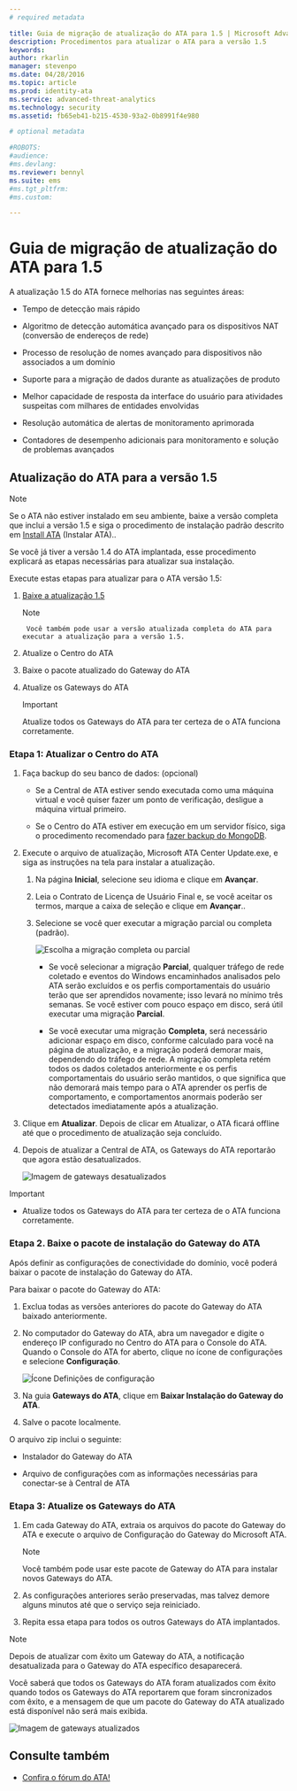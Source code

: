 ```yaml
---
# required metadata

title: Guia de migração de atualização do ATA para 1.5 | Microsoft Advanced Threat Analytics
description: Procedimentos para atualizar o ATA para a versão 1.5
keywords:
author: rkarlin
manager: stevenpo
ms.date: 04/28/2016
ms.topic: article
ms.prod: identity-ata
ms.service: advanced-threat-analytics
ms.technology: security
ms.assetid: fb65eb41-b215-4530-93a2-0b8991f4e980

# optional metadata

#ROBOTS:
#audience:
#ms.devlang:
ms.reviewer: bennyl
ms.suite: ems
#ms.tgt_pltfrm:
#ms.custom:

---
```


# Guia de migração de atualização do ATA para 1.5
A atualização 1.5 do ATA fornece melhorias nas seguintes áreas:

-   Tempo de detecção mais rápido

-   Algoritmo de detecção automática avançado para os dispositivos NAT (conversão de endereços de rede)

-   Processo de resolução de nomes avançado para dispositivos não associados a um domínio

-   Suporte para a migração de dados durante as atualizações de produto

-   Melhor capacidade de resposta da interface do usuário para atividades suspeitas com milhares de entidades envolvidas

-   Resolução automática de alertas de monitoramento aprimorada

-   Contadores de desempenho adicionais para monitoramento e solução de problemas avançados

## Atualização do ATA para a versão 1.5
> [!NOTE]
> Se o ATA não estiver instalado em seu ambiente, baixe a versão completa que inclui a versão 1.5 e siga o procedimento de instalação padrão descrito em [Install ATA](/advanced-threat-analytics/deploy-use/install-ata) (Instalar ATA)..

Se você já tiver a versão 1.4 do ATA implantada, esse procedimento explicará as etapas necessárias para atualizar sua instalação.

Execute estas etapas para atualizar para o ATA versão 1.5:

1.  [Baixe a atualização 1.5](http://aka.ms/ata1_5update)
      > [!NOTE]
         Você também pode usar a versão atualizada completa do ATA para executar a atualização para a versão 1.5.


2.  Atualize o Centro do ATA

3.  Baixe o pacote atualizado do Gateway do ATA

4.  Atualize os Gateways do ATA

    > [!IMPORTANT]
    > Atualize todos os Gateways do ATA para ter certeza de o ATA funciona corretamente.

### Etapa 1: Atualizar o Centro do ATA

1.  Faça backup do seu banco de dados: (opcional)

    -   Se a Central de ATA estiver sendo executada como uma máquina virtual e você quiser fazer um ponto de verificação, desligue a máquina virtual primeiro.

    -   Se o Centro do ATA estiver em execução em um servidor físico, siga o procedimento recomendado para [fazer backup do MongoDB](https://docs.mongodb.org/manual/core/backups/).

2.  Execute o arquivo de atualização, Microsoft ATA Center Update.exe, e siga as instruções na tela para instalar a atualização.

    1.  Na página **Inicial**, selecione seu idioma e clique em **Avançar**.

    2.  Leia o Contrato de Licença de Usuário Final e, se você aceitar os termos, marque a caixa de seleção e clique em **Avançar**..

    3.  Selecione se você quer executar a migração parcial ou completa (padrão).

        ![Escolha a migração completa ou parcial](media/ATA-center-fullpartial.png)

        -   Se você selecionar a migração **Parcial**, qualquer tráfego de rede coletado e eventos do Windows encaminhados analisados pelo ATA serão excluídos e os perfis comportamentais do usuário terão que ser aprendidos novamente; isso levará no mínimo três semanas. Se você estiver com pouco espaço em disco, será útil executar uma migração **Parcial**.

        -   Se você executar uma migração **Completa**, será necessário adicionar espaço em disco, conforme calculado para você na página de atualização, e a migração poderá demorar mais, dependendo do tráfego de rede. A migração completa retém todos os dados coletados anteriormente e os perfis comportamentais do usuário serão mantidos, o que significa que não demorará mais tempo para o ATA aprender os perfis de comportamento, e comportamentos anormais poderão ser detectados imediatamente após a atualização.

3.  Clique em **Atualizar**. Depois de clicar em Atualizar, o ATA ficará offline até que o procedimento de atualização seja concluído.

4.  Depois de atualizar a Central de ATA, os Gateways do ATA reportarão que agora estão desatualizados.

    ![Imagem de gateways desatualizados](media/ATA-center-outdated.png)

> [!IMPORTANT]
> - Atualize todos os Gateways do ATA para ter certeza de o ATA funciona corretamente.

### Etapa 2. Baixe o pacote de instalação do Gateway do ATA
Após definir as configurações de conectividade do domínio, você poderá baixar o pacote de instalação do Gateway do ATA.

Para baixar o pacote do Gateway do ATA:

1.  Exclua todas as versões anteriores do pacote do Gateway do ATA baixado anteriormente.

2.  No computador do Gateway do ATA, abra um navegador e digite o endereço IP configurado no Centro do ATA para o Console do ATA. Quando o Console do ATA for aberto, clique no ícone de configurações e selecione **Configuração**.

    ![Ícone Definições de configuração](media/ATA-config-icon.JPG)

3.  Na guia **Gateways do ATA**, clique em **Baixar Instalação do Gateway do ATA**.

4.  Salve o pacote localmente.

O arquivo zip inclui o seguinte:

-   Instalador do Gateway do ATA

-   Arquivo de configurações com as informações necessárias para conectar-se à Central de ATA

### Etapa 3: Atualize os Gateways do ATA

1.  Em cada Gateway do ATA, extraia os arquivos do pacote do Gateway do ATA e execute o arquivo de Configuração do Gateway do Microsoft ATA.

    > [!NOTE]
    > Você também pode usar este pacote de Gateway do ATA para instalar novos Gateways do ATA.

2.  As configurações anteriores serão preservadas, mas talvez demore alguns minutos até que o serviço seja reiniciado.

3.  Repita essa etapa para todos os outros Gateways do ATA implantados.

> [!NOTE]
> Depois de atualizar com êxito um Gateway do ATA, a notificação desatualizada para o Gateway do ATA específico desaparecerá.

Você saberá que todos os Gateways do ATA foram atualizados com êxito quando todos os Gateways do ATA reportarem que foram sincronizados com êxito, e a mensagem de que um pacote do Gateway do ATA atualizado está disponível não será mais exibida.

![Imagem de gateways atualizados](media/ATA-gw-updated.png)

## Consulte também

- [Confira o fórum do ATA!](https://social.technet.microsoft.com/Forums/security/en-US/home?forum=mata)


<!--HONumber=May16_HO1-->


